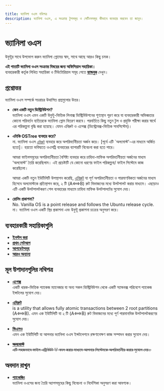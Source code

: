 ```yaml
---

title: ভ্যানিলা ওএস নথিপত্র
description: ভ্যানিলা ওএস, এ সংক্রান্ত টুলসমূহ ও সেটিংসসমূহ কীভাবে ক্যবহার করবেন তা জানুন।
---
```


# ভ্যানিলা ওএস

উবুন্টুর সাথে উপভোগ করুন ভ্যানিলা গ্নোমের স্বাদ, সাথে আছে আরও কিছু চমক।

**এই পাতাটি ভ্যানিলা ওএস সংক্রান্ত বিষয়ের জন্য অফিসিয়াল সহায়িকা।**\
ব্যবহারকারী কর্তৃক লিখিত সহায়িকা ও টিউটোরিয়াল সমূহ পেতে [**হ্যান্ডবুক**](https://handbook.vanillaos.org) দেখুন।

## প্রশ্নোত্তর

ভ্যানিলা ওএস সম্পর্কে সচরাচর উত্থাপিত প্রশ্নগুলোর উত্তর।

- **কেন একটি নতুন ডিস্ট্রিবিউশন?**\
  ভ্যানিলা ওএস এমন একটি উবুন্টু-ভিত্তিক লিনাক্স ডিস্ট্রিবিউশনের শূণ্যস্থান পূরণ করে
  যা ব্যবহারকারী অভিজ্ঞতার কোনো পরিবর্তন ব্যতিরেকে ভ্যানিলা গ্নোম বিতরণ করবে।
  পরবর্তিতে কিছু নতুন টুল ও প্রযুক্তি পরীক্ষা করার স্বার্থে এর পরিকল্পনা বৃদ্ধি করা হয়েছে।
  যেমন এবিরুট ও এপেক্স (ডিস্ট্রোবক্স-ভিত্তিক সাবসিস্টেম)।
   
- **এটাকি OSTree ব্যবহার করে?**\
  না. ভ্যানিলা ওএস [`এবিরুট`](https://github.com/Vanilla-OS/ABRoot) ব্যবহার করে অপরিবর্তনীয়তা অর্জন করে। [পূর্বে এটি `অলমোস্ট'-এর মাধ্যমে অর্জিত হতো]। হয়তো ভবিষ্যতে ওএসট্রি ব্যবহারের ব্যাপারটি বিবেচনা করা হতে পারে।
 
  আমরা ফাইলসমূহের অপরিবর্তনীয়তা বৈশিষ্ট্য ব্যবহার করে চাহিদা-মাফিক অপরিবর্তনীয়তা অর্জনের মাধ্যম 'অলমোস্ট' তৈরি করেছিলাম।
  এই প্রচেষ্টাটি যে কোনো ধরণের ফাইল পরিকল্পনা/ ফাইল সিস্টেমে কাজ করেছিলো।
  
  আমরা একটি নতুন ইউটিলিটি উপস্থাপন করেছি, [এবিরুট](https://github.com/Vanilla-OS/ABRoot) যা পূর্ণ অপরিবর্তনীয়তা ও পারমাণবিকতা অর্জনের মাধ্যম হিসেবে অলমোস্টকে প্রতিস্থাপন করে, ২ টি (A⟺B) রুট বিভাজনের মধ্যে উলটপালট করার মাধ্যমে। এছাড়াও এটি একটি উলটপালটকরণ শেল ব্যবহারের মাধ্যমে চাহিদা মাফিক উলটপালটের সুযোগ দেয়।
  
- **রোলিং প্রকাশনা?**\
  No. Vanilla OS is a point release and follows the Ubuntu release cycle.
  না। ভ্যানিলা ওএস একটি স্থির প্রকাশনা এবং উবুন্টু প্রকাশনা চক্রের অনুসরণ করে।

## ব্যবহারকারী সহায়িকাগুলি 

- **[ইনস্টল করা](https://handbook.vanillaos.org/2022/11/05/installation.html)**
- **[প্রথম সেটআপ](https://handbook.vanillaos.org/2022/11/18/first-setup.html)**
- **[আপডেটসমূহ](https://handbook.vanillaos.org/2022/12/10/updates.html)**
- **[আরও অন্যান্য](https://handbook.vanillaos.org/)**

## মূল উপাদানগুলির নথিপত্র

- **[এপেক্স](/docs/apx)**\
  একটি ধারক-ভিত্তিক প্যাকেজ ম্যানেজার যা অন্য সকল ডিস্ট্রিবিউশন থেকে একটি স্যান্ডবক্স পরিবেশে প্যাকেজ ইন্সটলের সুযোগ দেয়। 

- **[এবিরুট](/docs/ABRoot)**\
  is a utility that allows fully atomic transactions between 2 root partitions (A⟺B).
  এমন এক ইউটিলিটি যা ২ টি (A⟺B) রুট বিভাজনের মধ্যে পূর্ণ পারমানবিক উলটপালটকরণের সুযোগ দেয়।

- **[ভিএসও](/docs/vso)**\
  এমন এক ইউটিলিটি যা আপনার ভ্যানিলা ওএস ইন্সটলেশনে রক্ষণাবেক্ষণ কাজ সম্পাদন করার সুযোগ দেয়।
- ~~**[অলমোস্ট](/docs/almost)**~~\
  ~~এটি সহজভাবে ফাইল এট্রিবিউট 'i' বদল করার মাধ্যমে আপনার সিস্টেমকে অপরিবর্তনীয় করার সুযোগ দেয়।~~

## অবদান রাখুন

- **[প্যাকেজিং](/docs/packaging)**\
  ভ্যানিলা ওএসের জন্য তৈরি অ্যাপসমূহের কিছু বিবেচনা ও নির্দেশিকা অনুসরণ করা আবশ্যক।
